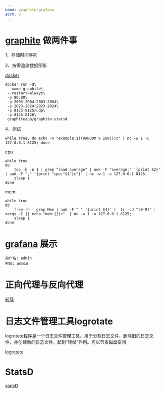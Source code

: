 ```yaml
---
name: graphite/grafana
sort: 0
---
```


# <a href="http://47.104.66.33:8080" target="_blank">graphite</a> 做两件事


1、存储时间序列

2、按需渲染数据图形

[docker](https://github.com/graphite-project/docker-graphite-statsd)

```
docker run -d\
 --name graphite\
 --restart=always\
 -p 80:80\
 -p 2003-2004:2003-2004\
 -p 2023-2024:2023-2024\
 -p 8125:8125/udp\
 -p 8126:8126\
 graphiteapp/graphite-statsd
```



4、测试

```
while true; do echo -n "example:$((RANDOM % 100))|c" | nc -w 1 -u 127.0.0.1 8125; done
```

cpu

```
while true 
do 
	top -b -n 1 | grep "load average" | awk -F "average:" '{print $2}' | awk -F "," '{print "cpu:"$1"|c"}' | nc -w 1 -u 127.0.0.1 8125;
	sleep 1
done
```

mem

```
while true 
do 
	free -h | grep Mem | awk -F " " '{print $4}' |  tr -cd "[0-9]" | xargs -I {} echo "mem:{}|c"  | nc -w 1 -u 127.0.0.1 8125;
	sleep 1
done

```




# <a href="http://47.104.66.33:3000/d/aKAhfYQik/cpu-mem?panelId=2&orgId=1" target="_blank">grafana</a> 展示

```$xslt
用户名: admin
密码: admin
```

# 正向代理与反向代理

[转载](https://www.cnblogs.com/Anker/p/6056540.html)

# 日志文件管理工具logrotate

logrotate程序是一个日志文件管理工具。用于分割日志文件，删除旧的日志文件，并创建新的日志文件，起到“转储”作用。可以节省磁盘空间

[logrotate](http://www.cnblogs.com/kevingrace/p/6307298.html)

# StatsD

[statsD](https://github.com/etsy/statsd#concepts)
